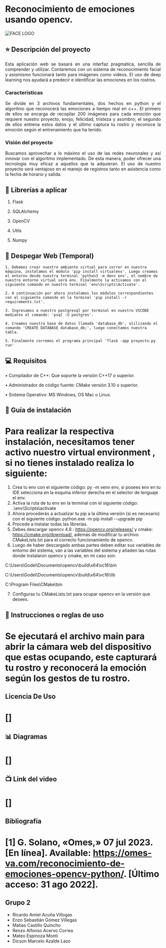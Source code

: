 # **Reconocimiento de emociones usando opencv.**

![FACE LOGO](https://github.com/CS1103/proyecto-final---te02---202301-pf0220231-grupo2/assets/132113148/fdd5866b-608b-4801-ab0b-370b76446133)



## :star: Descripción del proyecto
<p align="justify">
Esta aplicación web se basará en una interfaz pragmática, sencilla de comprender y utilizar. Contaremos con un sistema de reconocimiento facial y asismismo funcionará tanto para imágenes como videos. El uso de deep learning nos ayudará a predecir e identificar las emociones en los rostros.
</p>

### Características
<p align="justify">
    Se divide en 3 archivos fundamentales, dos hechos en python y el algoritmo que reconocerá las emociones a tiempo real en c++. El primero de ellos se encarga de recopilar 200 imágenes para cada emoción que requiere nuestro proyecto, enojo, felicidad, tristeza y asombro; el segundo de ellos entrena estos datos y el último captura tu rostro y reconoce la emoción según el entrenamiento que ha tenido.
</p>


### Visión del proyecto
<p align="justify">
    Buscamos aprovechar a lo máximo el uso de las redes neuronales y así innovar con el algoritmo implementado. De esta manera, poder ofrecer una tecnología muy eficaz a aquellos que la adquieran. El uso de nuestro proyecto será ventajoso en el manejo de registros tanto en asistencia como la fecha de horario y salida.
</p>

## :file_folder: Librerías a aplicar

1. Flask

2. SQLAlchemy

3. OpenCV

4. Utils

5. Numpy

## :rocket: Despegar Web (Temporal)
<p align="justify">
    
    1. Debemos crear nuestro ambiente virtual para correr en nuestra máquina, instalamos el módulo 'pip install virtualenv'. Luego creamos el entorno desde nuestra terminal 'python3 -m denv env', el nombre de nuestro entorno virtual será env. Finalmente la activamos con el siguiente comando en nuestro terminal 'env\Scripts\Activate'.
    
    2. A continuación por ahora instalamos los módulos correspondientes con el siguiente comando en la terminal 'pip install -r requirements.txt'.
    
    3. Ingresamos a nuestro postgresql por terminal en nuestro VSCODE mediante el comando: 'psql -U postgres'.
    
    4. Creamos nuestra base de datos llamada 'database_db', utilizando el comando 'CREATE DATABASE database_db;', luego conectamos nuestra tabla.
    
    5. Finalmente corremos el programa principal 'flask -app proyecto.py run'
    
## :computer: Requisitos
• Compilador de C++: Que soporte la versión C++17 o superior.
    
• Administrador de código fuente: CMake versión 3.10 o superior.
    
• Sistema Operativo: MS Windows, OS Mac o Linux.
    
## :wrench: Guía de instalación
# Para realizar la respectiva instalación, necesitamos tener activo nuestro virtual environment , si no tienes instalado realiza lo siguiente:

1. Crea tu env con el siguiente código: py -m venv env, si posees env en tu IDE selecciona en la esquina inferior derecha en el selector de lenguaje el env.
2. Activa la ruta de tu env en la terminal con el siguiente código: .\env\Scripts\activate
3. Ahora procederás a actualizar tu pip a la última versión (si es necesario) con el siguiente código: python.exe -m pip install --upgrade pip
4. Procede a instalar todas las librerías.
5. Debes descargar opencv 4.8 : https://opencv.org/releases/ y cmake: https://cmake.org/download/, además de modificar tu archivo CMakeLists.txt para el correcto funcionamiento de opencv.
6. Luego de haber descargado ambas partes deben editar sus variables de entorno del sistema, van a las variables del sistema y añaden las rutas donde instalaron opencv y cmake, en mi caso son:

C:\Users\Godel\Documents\opencv\build\x64\vc16\bin

C:\Users\Godel\Documents\opencv\build\x64\vc16\lib

C:\Program Files\CMake\bin

7. Configuras tu CMakeLists.txt para ocupar opencv en la versión que desees.
    
## :page_facing_up: Instrucciones o reglas de uso
 # Se ejecutará el archivo main para abrir la cámara web del dispositivo que estas ocupando, este capturará tu rostro y reconocerá la emoción según los gestos de tu rostro.

## Licencia De Uso
# []
    
## :bar_chart: Diagramas
# []
    
## :tv: Link del video
# []

## Bibliografía
# [1] G. Solano, «Omes,» 07 jul 2023. [En línea]. Available: https://omes-va.com/reconocimiento-de-emociones-opencv-python/. [Último acceso: 31 ago 2022].
    
## Grupo 2
- Ricardo Amiel Acuña Villogas
- Enzo Sebastián Gómez Villegas
- Matías Castillo Quincho
- Renzo Alfonso Acervo Correa
- Mateo Espinoza Monti
- Dicson Marcelo Azalde Lazo
    
    
    



